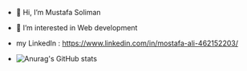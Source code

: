 - 👋 Hi, I’m Mustafa Soliman
- 👀 I’m interested in Web development
- my LinkedIn : https://www.linkedin.com/in/mostafa-ali-462152203/

- ![Anurag's GitHub stats](https://github-readme-stats.vercel.app/api?username=mo3lii&show_icons=true)

